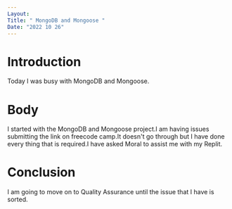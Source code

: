 ```yaml
---
Layout:
Title: " MongoDB and Mongoose "
Date: "2022 10 26"
---
```


# Introduction
Today I was busy with MongoDB and Mongoose.

# Body
I started with the MongoDB and Mongoose project.I am having issues submitting the link on freecode camp.It doesn't go through but I have done every thing that is required.I have asked Moral to assist me with my Replit.

# Conclusion
I am going to move on to Quality Assurance until the issue that I have is sorted.
